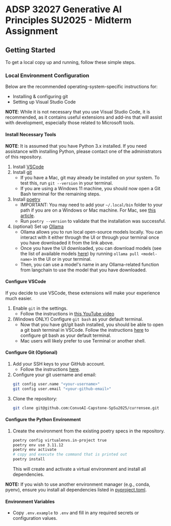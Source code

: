 # ADSP 32027 Generative AI Principles SU2025 - Midterm Assignment

## Getting Started

To get a local copy up and running, follow these simple steps.

### Local Environment Configuration

Below are the recommended operating-system-specific instructions for:
* Installing & configuring git
* Setting up Visual Studio Code

**NOTE**: While it is not necessary that you use Visual Studio Code, it is recommended, as it contains useful extensions and add-ins that will assist with development, especially those related to Microsoft tools.

#### Install Necessary Tools

**NOTE**: It is assumed that you have Python 3.x installed. If you need assistance with installing Python, please contact one of the administrators of this repository.

1. Install [VSCode](https://code.visualstudio.com/download)
2. Install [git](https://git-scm.com/downloads)
   * If you have a Mac, git may already be installed on your system. To test this, run `git --version` in your terminal.
   * If you are using a Windows 11 machine, you should now open a Git Bash terminal for the remaining steps.
3. Install [poetry](https://python-poetry.org/docs/#installation)
   * IMPORTANT: You may need to add your `~/.local/bin` folder to your path if you are on a Windows or Mac machine. For Mac, see [this article](https://medium.com/@B-Treftz/macos-adding-a-directory-to-your-path-fe7f19edd2f7).
   * Run `poetry --version` to validate that the installation was successful.
4. (optional) Set up [Ollama](https://ollama.com/)
    * Ollama allows you to run local open-source models locally. You can interact with it either through the UI or through your terminal once you have downloaded it from the link above. 
    * Once you have the UI downloaded, you can download models (see the list of available models [here](https://ollama.com/search)) by running `ollama pull <model-name>` in the UI or in your terminal.
    * Then, you can use a model's name in any Ollama-related function from langchain to use the model that you have downloaded.


#### Configure VSCode

If you decide to use VSCode, these extensions will make your experience much easier.

1. Enable `git` in the settings.
   * Follow the instructions in [this YouTube video](https://youtu.be/3Tsaxxv9sls?si=VsSBTenx6jm_K_tY&t=153)
2. (Windows ONLY) Configure `git bash` as your default terminal.
   * Now that you have git/git bash installed, you should be able to open a git bash terminal in VSCode. Follow the instructions [here](https://csweb.wooster.edu/mionescu/cs232/guides/vs-code-default-terminal/#:~:text=Open%20Visual%20Studio%20Code,the%20menu%20that%20pops%20up.) to configure git bash as your default terminal.
   * Mac users will likely prefer to use Terminal or another shell.

#### Configure Git (Optional)

1. Add your SSH keys to your GitHub account.
   * Follow the instructions [here](https://docs.github.com/en/authentication/connecting-to-github-with-ssh/adding-a-new-ssh-key-to-your-github-account).
2. Configure your git username and email:
   ```bash
   git config user.name "<your-username>"
   git config user.email "<your-github-email>"
   ```
3. Clone the repository:
   ```bash
   git clone git@github.com:ConvoAI-Capstone-SpSu2025/currensee.git
   ```

#### Configure the Python Environment

1. Create the environment from the existing poetry specs in the repository.
   ```bash
   poetry config virtualenvs.in-project true
   poetry env use 3.11.12
   poetry env activate
   # copy and execute the command that is printed out
   poetry install
   ```
   This will create and activate a virtual environment and install all dependencies.

**NOTE:** If you wish to use another environment manager (e.g., conda, pyenv), ensure you install all dependencies listed in [pyproject.toml](pyproject.toml).

#### Environment Variables

- Copy `.env.example` to `.env` and fill in any required secrets or configuration values.